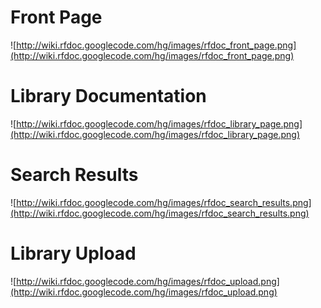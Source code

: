 

# Front Page #
![http://wiki.rfdoc.googlecode.com/hg/images/rfdoc_front_page.png](http://wiki.rfdoc.googlecode.com/hg/images/rfdoc_front_page.png)

# Library Documentation #
![http://wiki.rfdoc.googlecode.com/hg/images/rfdoc_library_page.png](http://wiki.rfdoc.googlecode.com/hg/images/rfdoc_library_page.png)

# Search Results #
![http://wiki.rfdoc.googlecode.com/hg/images/rfdoc_search_results.png](http://wiki.rfdoc.googlecode.com/hg/images/rfdoc_search_results.png)

# Library Upload #
![http://wiki.rfdoc.googlecode.com/hg/images/rfdoc_upload.png](http://wiki.rfdoc.googlecode.com/hg/images/rfdoc_upload.png)